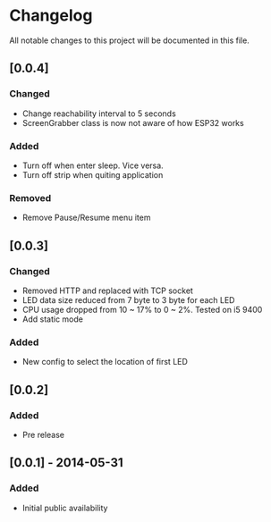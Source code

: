 # Changelog
All notable changes to this project will be documented in this file.

## [0.0.4]
### Changed
- Change reachability interval to 5 seconds
- ScreenGrabber class is now not aware of how ESP32 works

### Added
- Turn off when enter sleep. Vice versa.
- Turn off strip when quiting application

### Removed
- Remove Pause/Resume menu item

## [0.0.3]
### Changed
- Removed HTTP and replaced with TCP socket
- LED data size reduced from 7 byte to 3 byte for each LED
- CPU usage dropped from 10 ~ 17% to 0 ~ 2%. Tested on i5 9400
- Add static mode

### Added
- New config to select the location of first LED

## [0.0.2]
### Added
- Pre release

## [0.0.1] - 2014-05-31
### Added
- Initial public availability
